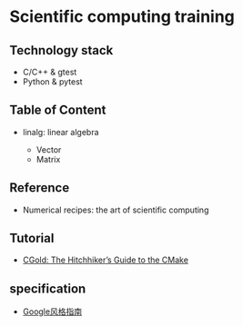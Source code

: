 # Scientific computing training



## Technology stack

* C/C++ & gtest
* Python & pytest

## Table of Content

- linalg: linear algebra

    - Vector
    - Matrix

## Reference

- Numerical recipes: the art of scientific computing

## Tutorial

- [CGold: The Hitchhiker’s Guide to the CMake](https://cgold.readthedocs.io/en/latest/index.html)

## specification

- [Google风格指南](https://zh-google-styleguide.readthedocs.io/en/latest/)